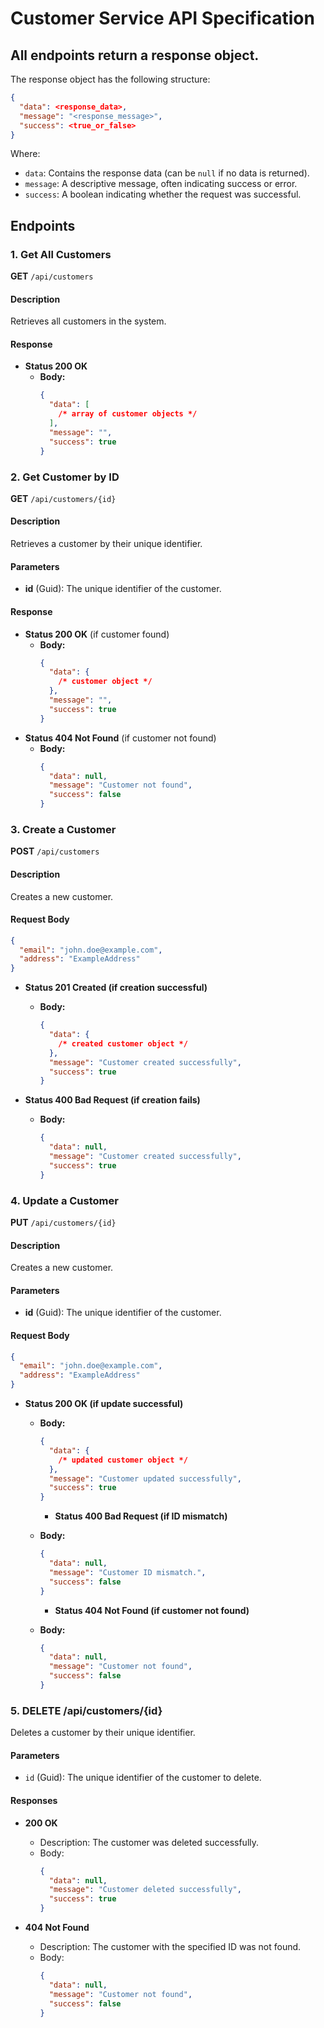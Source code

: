 # Customer Service API Specification

## All endpoints return a response object.

The response object has the following structure:

```json
{
  "data": <response_data>,
  "message": "<response_message>",
  "success": <true_or_false>
}
```

Where:

- `data`: Contains the response data (can be `null` if no data is returned).
- `message`: A descriptive message, often indicating success or error.
- `success`: A boolean indicating whether the request was successful.

## Endpoints

### 1. Get All Customers

**GET** `/api/customers`

#### Description

Retrieves all customers in the system.

#### Response

- **Status 200 OK**
  - **Body:**
    ```json
    {
      "data": [
        /* array of customer objects */
      ],
      "message": "",
      "success": true
    }
    ```

### 2. Get Customer by ID

**GET** `/api/customers/{id}`

#### Description

Retrieves a customer by their unique identifier.

#### Parameters

- **id** (Guid): The unique identifier of the customer.

#### Response

- **Status 200 OK** (if customer found)
  - **Body:**
    ```json
    {
      "data": {
        /* customer object */
      },
      "message": "",
      "success": true
    }
    ```
- **Status 404 Not Found** (if customer not found)
  - **Body:**
    ```json
    {
      "data": null,
      "message": "Customer not found",
      "success": false
    }
    ```

### 3. Create a Customer

**POST** `/api/customers`

#### Description

Creates a new customer.

#### Request Body

```json
{
  "email": "john.doe@example.com",
  "address": "ExampleAddress"
}
```

- **Status 201 Created (if creation successful)**

  - **Body:**
    ```json
    {
      "data": {
        /* created customer object */
      },
      "message": "Customer created successfully",
      "success": true
    }
    ```

- **Status 400 Bad Request (if creation fails)**
  - **Body:**
    ```json
    {
      "data": null,
      "message": "Customer created successfully",
      "success": true
    }
    ```

### 4. Update a Customer

**PUT** `/api/customers/{id}`

#### Description

Creates a new customer.

#### Parameters

- **id** (Guid): The unique identifier of the customer.

#### Request Body

```json
{
  "email": "john.doe@example.com",
  "address": "ExampleAddress"
}
```

- **Status 200 OK (if update successful)**

  - **Body:**

    ```json
    {
      "data": {
        /* updated customer object */
      },
      "message": "Customer updated successfully",
      "success": true
    }
    ```

    - **Status 400 Bad Request (if ID mismatch)**

  - **Body:**

    ```json
    {
      "data": null,
      "message": "Customer ID mismatch.",
      "success": false
    }
    ```

    - **Status 404 Not Found (if customer not found)**

  - **Body:**
    ```json
    {
      "data": null,
      "message": "Customer not found",
      "success": false
    }
    ```

### 5. DELETE /api/customers/{id}

Deletes a customer by their unique identifier.

#### Parameters

- `id` (Guid): The unique identifier of the customer to delete.

#### Responses

- **200 OK**

  - Description: The customer was deleted successfully.
  - Body:
    ```json
    {
      "data": null,
      "message": "Customer deleted successfully",
      "success": true
    }
    ```

- **404 Not Found**
  - Description: The customer with the specified ID was not found.
  - Body:
    ```json
    {
      "data": null,
      "message": "Customer not found",
      "success": false
    }
    ```
